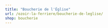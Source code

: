 ```yaml
---
title: "Boucherie de l'Église"
url: /ozoir-la-ferriere/boucherie-de-leglise/
shop: boucherie
---
```

